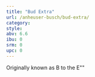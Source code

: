 ```yaml
---
title: "Bud Extra"
url: /anheuser-busch/bud-extra/
category: 
style: 
abv: 6.6
ibu: 0
srm: 0
upc: 0
---
```

Originally known as B to the E""

